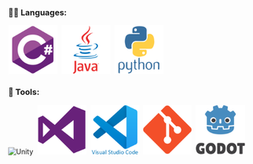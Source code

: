 ### :man_technologist: Languages:

<p>
  <img src="https://github.com/devicons/devicon/blob/master/icons/csharp/csharp-original.svg" title="CSharp" alt="CSharp" width="100" height="100"/>&nbsp;
  <img src="https://github.com/devicons/devicon/blob/master/icons/java/java-original-wordmark.svg" title="Java" alt="Java" width="100" height="100"/>&nbsp;
  <img src="https://github.com/devicons/devicon/blob/master/icons/python/python-original-wordmark.svg" title="Python" alt="Python" width="100" height="100"/>&nbsp;
</p>

### :toolbox: Tools:
<p>
  <img src="https://i.redd.it/8n6x4gk2pnr71.png" title="Unity" alt="Unity" width="100" height="100"/>&nbsp;
  <img src="https://github.com/devicons/devicon/blob/master/icons/visualstudio/visualstudio-plain.svg" title="VisualStudio" alt="VisualStudio" width="100" height="100"/>&nbsp;
  <img src="https://github.com/devicons/devicon/blob/master/icons/vscode/vscode-original-wordmark.svg" title="VSCode" alt="VSCode" width="100" height="100"/>&nbsp;
  <img src="https://github.com/devicons/devicon/blob/master/icons/git/git-original.svg" title="Git" alt="Git" width="100" height="100"/>&nbsp;
  <img src="https://github.com/devicons/devicon/blob/master/icons/godot/godot-original-wordmark.svg" title="Godot" alt="Godot" width="100" height="100"/>&nbsp;
  
</p>
<!---
### 🔥 &nbsp; My Stats :
[![GitHub Streak](http://github-readme-streak-stats.herokuapp.com?user=Remzi-Gazi&theme=dark&background=000000)](https://git.io/streak-stats)

[![Top Langs](https://github-readme-stats.vercel.app/api/top-langs/?username=Remzi-Gazi&theme=vision-friendly-dark)](https://github.com/anuraghazra/github-readme-stats)
<!---
### :video_game: Games:

<p>
  <a href="https://www.youtube.com/watch?v=zFTs6fMmYcs&list=PLnjJ7YVvszREQbL0owjSKKqeFzKALMLt4&index=2" target="_blank"><img src="https://play-lh.googleusercontent.com/kXZ097gQH4ozauj8jEv-0G-x45nre1siZqFiG37rPuAN0AaSeGYSLsMfTFybOqzXJXhg=w240-h480-rw" alt="HammerRoll" width="150" height="150"></a>
  <a href="https://www.youtube.com/watch?v=cvMZwWfn1wg&list=PLnjJ7YVvszREQbL0owjSKKqeFzKALMLt4&index=1" target="_blank"><img src="https://play-lh.googleusercontent.com/WxEi6bUrMTMtgJqX44Yj-hOehrTj5UWviieEXY7GmElFUayX_dKIxuoLtWFz9dY7HA=s1804" alt="SorryRunner" width="150" height="150"></a>
  
</p>


<!---
Remzi-Gazi/Remzi-Gazi is a ✨ special ✨ repository because its `README.md` (this file) appears on your GitHub profile.
You can click the Preview link to take a look at your changes.
--->
